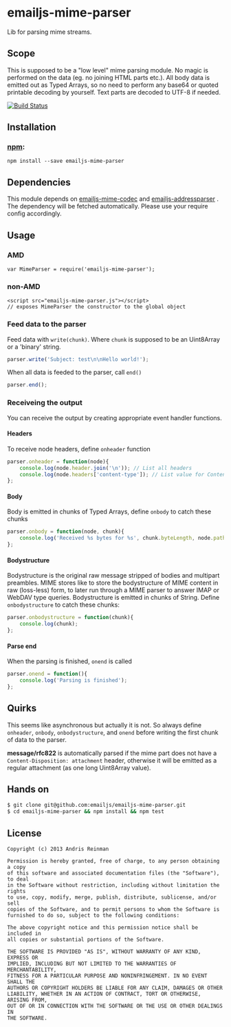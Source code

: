 # emailjs-mime-parser

Lib for parsing mime streams.

## Scope

This is supposed to be a "low level" mime parsing module. No magic is performed on the data (eg. no joining HTML parts etc.). All body data is emitted out as Typed Arrays, so no need to perform any base64 or quoted printable decoding by yourself. Text parts are decoded to UTF-8 if needed.

[![Build Status](https://travis-ci.org/emailjs/emailjs-mime-parser.png?branch=master)](https://travis-ci.org/emailjs/emailjs-mime-parser)

## Installation

### [npm](https://www.npmjs.org/):

    npm install --save emailjs-mime-parser

## Dependencies

This module depends on [emailjs-mime-codec](https://github.com/emailjs/emailjs-mime-codec) and [emailjs-addressparser](https://github.com/emailjs/emailjs-addressparser) . The dependency will be fetched automatically. Please use your require config accordingly.

## Usage

### AMD

    var MimeParser = require('emailjs-mime-parser');

### non-AMD

    <script src="emailjs-mime-parser.js"></script>
    // exposes MimeParser the constructor to the global object

### Feed data to the parser

Feed data with `write(chunk)`. Where `chunk` is supposed to be an Uint8Array or a 'binary' string.

```javascript
parser.write('Subject: test\n\nHello world!');
```

When all data is feeded to the parser, call `end()`

```javascript
parser.end();
```

### Receiveing the output

You can receive the output by creating appropriate event handler functions.

#### Headers

To receive node headers, define `onheader` function

```javascript
parser.onheader = function(node){
    console.log(node.header.join('\n')); // List all headers
    console.log(node.headers['content-type']); // List value for Content-Type
};
```

#### Body

Body is emitted in chunks of Typed Arrays, define `onbody` to catch these chunks

```javascript
parser.onbody = function(node, chunk){
    console.log('Received %s bytes for %s', chunk.byteLength, node.path.join("."));
};
```

#### Bodystructure

Bodystructure is the original raw message stripped of bodies and multipart preambles. MIME stores like to store the bodystructure of MIME content in raw (loss-less) form, to later run through a MIME parser to answer IMAP or WebDAV type queries. Bodystructure is emitted in chunks of String. Define `onbodystructure` to catch these chunks:

```javascript
parser.onbodystructure = function(chunk){
    console.log(chunk);
};
```

#### Parse end

When the parsing is finished, `onend` is called

```javascript
parser.onend = function(){
    console.log('Parsing is finished');
};
```

## Quirks

This seems like asynchronous but actually it is not. So always define `onheader`, `onbody`, `onbodystructure`, and `onend` before writing the first chunk of data to the parser.

**message/rfc822** is automatically parsed if the mime part does not have a `Content-Disposition: attachment` header, otherwise it will be emitted as a regular attachment (as one long Uint8Array value).

## Hands on

```bash
$ git clone git@github.com:emailjs/emailjs-mime-parser.git
$ cd emailjs-mime-parser && npm install && npm test
```

## License

    Copyright (c) 2013 Andris Reinman

    Permission is hereby granted, free of charge, to any person obtaining a copy
    of this software and associated documentation files (the "Software"), to deal
    in the Software without restriction, including without limitation the rights
    to use, copy, modify, merge, publish, distribute, sublicense, and/or sell
    copies of the Software, and to permit persons to whom the Software is
    furnished to do so, subject to the following conditions:

    The above copyright notice and this permission notice shall be included in
    all copies or substantial portions of the Software.

    THE SOFTWARE IS PROVIDED "AS IS", WITHOUT WARRANTY OF ANY KIND, EXPRESS OR
    IMPLIED, INCLUDING BUT NOT LIMITED TO THE WARRANTIES OF MERCHANTABILITY,
    FITNESS FOR A PARTICULAR PURPOSE AND NONINFRINGEMENT. IN NO EVENT SHALL THE
    AUTHORS OR COPYRIGHT HOLDERS BE LIABLE FOR ANY CLAIM, DAMAGES OR OTHER
    LIABILITY, WHETHER IN AN ACTION OF CONTRACT, TORT OR OTHERWISE, ARISING FROM,
    OUT OF OR IN CONNECTION WITH THE SOFTWARE OR THE USE OR OTHER DEALINGS IN
    THE SOFTWARE.
